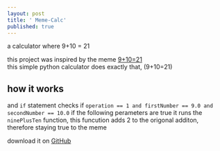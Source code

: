 ```yaml
---
layout: post
title: ' Meme-Calc'
published: true
---
```


a calculator where 9+10 = 21

this project was inspired by the meme [9+10=21](https://knowyourmeme.com/memes/9-10-21/)  
this simple python calculator does exactly that, (9+10=21)

## how it works
and `if` statement checks if `operation == 1 and firstNumber == 9.0 and secondNumber == 10.0`
if the following perameters are true it runs the `ninePlusTen` function, this funcution adds 2 to the origonal additon, therefore staying true to the meme

download it on [GitHub](https://github.com/RobotDaniel/meme-calc)
